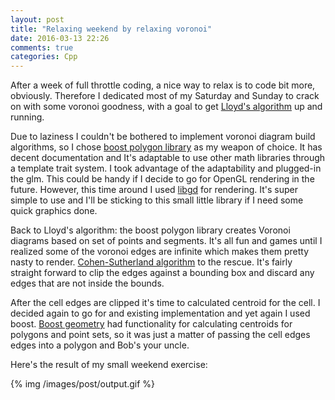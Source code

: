 ```yaml
---
layout: post
title: "Relaxing weekend by relaxing voronoi"
date: 2016-03-13 22:26
comments: true
categories: Cpp
---
```


After a week of full throttle coding, a nice way to relax is to code bit more, obviously.
Therefore I dedicated most of my Saturday and Sunday to crack on with some voronoi goodness, with a goal to get [Lloyd's algorithm](https://en.wikipedia.org/wiki/Lloyd%27s_algorithm) up and running. 

Due to laziness I couldn't be bothered to implement voronoi diagram build algorithms, 
so I chose [boost polygon library](http://www.boost.org/doc/libs/1_60_0/libs/polygon/doc/index.htm) as my weapon of choice. It has decent documentation and It's adaptable to use other math libraries through a template trait system. I took advantage of the adaptability and plugged-in the glm. This could be handy if I decide to go for OpenGL rendering in the future. However, this time around I used [libgd](http://libgd.github.io/) for rendering. It's super simple to use and I'll be sticking to this small little library if I need some quick graphics done. 

Back to Lloyd's algorithm: the boost polygon library creates Voronoi diagrams based on set of points and segments. It's all fun and games until I realized some of the voronoi edges are infinite which makes them pretty nasty to render. [Cohen-Sutherland algorithm](https://en.wikipedia.org/wiki/Cohen%E2%80%93Sutherland_algorithm) to the rescue. It's fairly straight forward to clip the edges against a bounding box and discard any edges that are not inside the bounds. 

After the cell edges are clipped it's time to calculated centroid for the cell. I decided again to go for and existing implementation and yet again I used boost. [Boost geometry](http://www.boost.org/doc/libs/1_60_0/libs/geometry/doc/html/index.html) had functionality for calculating centroids for polygons and point sets, so it was just a matter of passing the cell edges edges into a polygon and Bob's your uncle.

Here's the result of my small weekend exercise:

{% img /images/post/output.gif %} 
